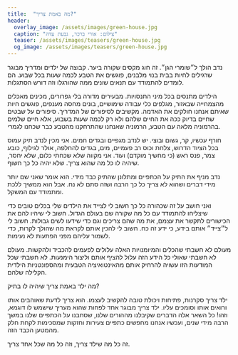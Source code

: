 ```yaml
---
title:  "מה באמת צריך?"
header:
  overlay_image: /assets/images/green-house.jpg
  caption: "צילום: אורי ברכר, גבעת עדה"
  teaser: /assets/images/teasers/green-house.jpg
  og_image: /assets/images/teasers/green-house.jpg
---
```

נדב הולך ל״שומרי הגן״. זה חוג מקסים שקורה ביער. <!--more-->
קבוצה של ילדים ומדריך מבוגר שרגילים לחיות בבית בנוי מלבנים, פוגשים את הטבע לכמה שעות בכל שבוע.
הם לומדים להתמודד עם תנאים שונים ממה שהורגלו וזה דורש הסתגלות.

הילדים מתנסים בכל מיני התנסויות.
מבעירים מדורה בלי גפרורים, מכינים מאכלים מהצמחייה שבאזור, מגלפים כלי עבודה שימושיים,
בונים מחסה מענפים, פוגשים חיות שאיתם אנחנו חולקים את האדמה. מקשיבים לסיפורים של המדריך.
סיפורים על שבטים שחיים בדיוק ככה את החיים שלהם ולא רק לכמה שעות בשבוע,
אלא חיים שלמים בהרמוניה מלאה עם הטבע, הרמוניה שאנחנו שהתרחקנו מהטבע כבר שכחנו לגמרי.

חורף עכשיו, קר, גשום ובוצי. יש לנדב מגפיים ובגדים חמים. אני מכין לנדב תיק עמוס בכל הציוד הדרוש,
צלחת וכוס רב פעמיים, מים, בגדים להחלפה, אולר לגילוף, כובע צמר, פנס ראש (כי מחשיך מוקדם) ועוד.
אני מקווה שלא שכחתי כלום, שלא יחסר, שיהיה לו כל מה שהוא צריך. שלא יהיה כל כך חשוף.

נדב מניף את התיק על הכתפיים ומתלונן שהתיק כבד מידי. הוא אומר שאני שם יותר מידי דברים
ושהוא לא צריך כל כך הרבה ושזה סתם לא נח. אבל הוא ממשיך ללכת ומתמודד עם המשקל.

ואני חושב על זה שכהורה כל כך חשוב לי לצייד
את הילדים שלי בכלים טובים כדי שיצליחו להתמודד עם כל מה שקורה שם בעולם הגדול.
חשוב לי שיהיו להם את הכישורים לתקשר את עצמם,
את מה שהם צריכים וגם כדי שידעו לשים גבולות. חשוב לי ל״צייד״ אותם בידע, כי ידע זה כח.
חשוב לי להכין אותם לקראת מה שהולך לקרות, כדי לשמור עליהם מפני הפתעות לא נעימות.

מעולם לא חשבתי שהכלים והמיומנויות האלה עלולים לפעמים להכביד ולהקשות.
מעולם לא חשבתי שאולי כל הידע הזה עלול להציף אותם וליצור הימנעות.
לא חשבתי שכל המודעות הזו עשויה להרחיק אותם מהאינטואיציה הטבעית ומהספונטניות הילדית הקלילה שלהם.

מה ילד באמת צריך שיהיה לו בתיק?

ילד צריך סקרנות, פתיחות ויכולת טובה להקשיב לעצמו.
הוא צריך לדעת שאוהבים אותו ורואים אותו וסומכים עליו.
ילד צריך מבוגר אחד לפחות שהוא מעריך שישמש לו דוגמא, וזהו!
כל השאר אלה הדברים שקיבלנו מההורים שלנו, שסחבנו על הכתפיים שלנו במשך הרבה מידי שנים,
ועכשיו אנחנו מחפשים כתפיים צעירות וחזקות שמסכימות לקחת חלק מהמטען הכבד הזה.

זה כל מה שילד צריך,
וזה כל מה שכל אחד צריך.
